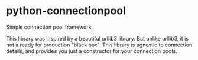 python-connectionpool
=====================

Simple connection pool framework.

This library was inspired by a beautiful urllib3 library.
But unlike urllib3, it is not a ready for production "black box".
This library is  agnostic to connection details, and provides you 
just a constructor for your connection pools.
